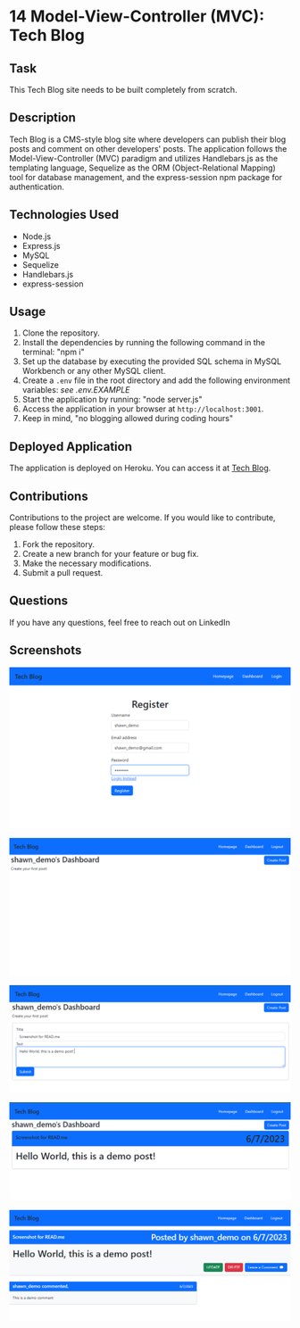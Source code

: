 # 14 Model-View-Controller (MVC): Tech Blog

## Task 

This Tech Blog site needs to be built completely from scratch.

## Description

Tech Blog is a CMS-style blog site where developers can publish their blog posts and comment on other developers' posts. 
The application follows the Model-View-Controller (MVC) paradigm and utilizes Handlebars.js as the templating language, 
Sequelize as the ORM (Object-Relational Mapping) tool for database management, and the express-session npm package for authentication.

## Technologies Used

- Node.js
- Express.js
- MySQL
- Sequelize
- Handlebars.js
- express-session

## Usage

1. Clone the repository.
2. Install the dependencies by running the following command in the terminal: "npm i"
3. Set up the database by executing the provided SQL schema in MySQL Workbench or any other MySQL client.
4. Create a `.env` file in the root directory and add the following environment variables: *see .env.EXAMPLE*
5. Start the application by running: "node server.js"
6. Access the application in your browser at `http://localhost:3001`.
7. Keep in mind, "no blogging allowed during coding hours" 

## Deployed Application

The application is deployed on Heroku. You can access it at [Tech Blog](https://tech-blog-060523.herokuapp.com/).

## Contributions

Contributions to the project are welcome. If you would like to contribute, please follow these steps:

1. Fork the repository.
2. Create a new branch for your feature or bug fix.
3. Make the necessary modifications.
4. Submit a pull request.

## Questions

If you have any questions, feel free to reach out on LinkedIn 


## Screenshots


![.](./Assets/M14-SS1.png) 

![.](./Assets/M14-SS2.png) 

![.](./Assets/M14-SS3.png) 

![.](./Assets/M14-SS4.png) 

![.](./Assets/M14-SS5.png) 

